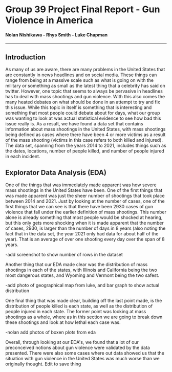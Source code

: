 # Group 39 Project Final Report - Gun Violence in America
#### Nolan Nishikawa - Rhys Smith - Luke Chapman

---
## Introduction
As many of us are aware, there are many problems in the United States that are constantly in news headlines and on social media. These things can range from being at a massive scale such as what is going on with the military or something as small as the latest thing that a celebrity has said on twitter. However, one topic that seems to always be pervasive in headlines has to deal with mass shootings and gun violence. With this also comes the many heated debates on what should be done in an attempt to try and fix this issue. While this topic in itself is something that is interesting and something that most people could debate about for days, what our group was wanting to look at was actual statistical evidence to see how bad this issue really is. As a result, we have found a data set that contains information about mass shootings in the United States, with mass shootings being defined as cases where there have been 4 or more victims as a result of the mass shooting (victims in this case refers to both killed and injured). The data set, spanning from the years 2014 to 2021, includes things such as the dates, locations, number of people killed, and number of people injured in each incident. 

## Explorator Data Analysis (EDA)
One of the things that was immediately made apparent was how severe mass shootings in the United States have been. One of the first things that was made apparent was just the sheer number of shootings that took place between 2014 and 2021. Just by looking at the number of cases, one of the first things that we can see is that there have been 2930 cases of gun violence that fall under the earlier definition of mass shootings. This number alone is already something that most people would be shocked at hearing, but this only gets more shocking when it is made apparent that the number of cases, 2930, is larger than the number of days in 8 years (also noting the fact that in the data set, the year 2021 only had data for about half of the year). That is an average of over one shooting every day over the span of 8 years. 

-add screenshot to show number of rows in the dataset

Another thing that our EDA made clear was the distribution of mass shootings in each of the states, with Illinois and California being the two most dangerous states, and Wyoming and Vermont being the two safest.

-add photo of geographical map from luke, and bar graph to show actual distribution

One final thing that was made clear, building off the last point made, is the distribution of people killed is each state, as well as the distribution of people injured in each state. The former point was looking at mass shootings as a whole, where as in this section we are going to break down these shootings and look at how lethal each case was.

-nolan add photos of boxen plots from eda

Overall, through looking at our EDA's, we found that a lot of our preconceived notions about gun violence were validated by the data presented. There were also some cases where out data showed us that the situation with gun violence in the United States was much worse than we originally thought. Edit to save thing
